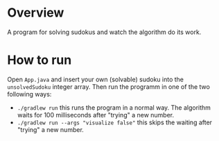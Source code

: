 # Overview

A program for solving sudokus and watch the algorithm do its work.

# How to run

Open `App.java` and insert your own (solvable) sudoku into the `unsolvedSudoku` integer array. Then run the programm in one of the two following ways:

- `./gradlew run`
  this runs the program in a normal way. The algorithm waits for 100 milliseconds after "trying" a new number.
- `./gradlew run --args "visualize false"`
  this skips the waiting after "trying" a new number.
